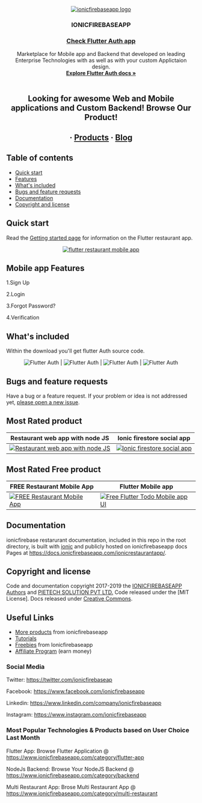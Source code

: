 
<p align="center">
  <a href="https://www.ionicfirebaseapp.com/">
    <img src="https://res.cloudinary.com/ionicfirebaseapp/image/upload/v1564048005/ifa-icon_srjsu3.png" alt="ionicfirebaseapp logo">
  </a>
</p>
<h3 align="center">IONICFIREBASEAPP</h3>

 <a href="https://www.ionicfirebaseapp.com/products/flutter-restaurant-app"> <h3 align="center">Check Flutter Auth app  </h3> </a>

<p align="center">
  Marketplace for Mobile app and Backend that developed on leading Enterprise Technologies with as well as with your custom Applictaion design.
  <br>
  <a href="https://docs.ionicfirebaseapp.com/flutterapp"><strong>Explore Flutter Auth docs »</strong></a>
  <br>
  <br>
  </p>
  <h2 align="center"> Looking for awesome Web and Mobile applications and Custom  Backend! Browse Our Product!</h2> 
  <h2 align="center">
  ·
  <a href="https://www.ionicfirebaseapp.com/products">Products</a>
  ·
  <a href="https://www.ionicfirebaseapp.com/blogs">Blog</a>
  </h2>

## Table of contents

- [Quick start](#quick-start)
- [Features](#mobile-app-features)
- [What's included](#whats-included)
- [Bugs and feature requests](#bugs-and-feature-requests)
- [Documentation](#documentation)
- [Copyright and license](#copyright-and-license)

## Quick start

Read the [Getting started page](https://docs.ionicfirebaseapp.com/flutterapp/) for information on the Flutter restaurant app.

<p align="center">
  <a href="https://www.ionicfirebaseapp.com/products/flutter-restaurant-app">
    <img src="https://res.cloudinary.com/dlx35qw0l/image/upload/v1568870331/login-signup-github-Banner_1_dek0pv.jpg" alt="flutter restaurant mobile app">
  </a>
</p>

## Mobile app Features

1.Sign Up

2.Login

3.Forgot Password?

4.Verification

## What's included

Within the download you'll get flutter Auth source code.

<p align="center">
    <img src="https://res.cloudinary.com/dlx35qw0l/image/upload/v1568873813/iPhone_XR-XS_Max_3_bqwzg7.png" alt="Flutter Auth"> | <img src="https://res.cloudinary.com/dlx35qw0l/image/upload/v1568873811/iPhone_XR-XS_Max_1_qqpvkc.png" alt="Flutter Auth"> | <img src="https://res.cloudinary.com/dlx35qw0l/image/upload/v1568873809/iPhone_XR-XS_Max_2_dzc2md.png" alt="Flutter Auth"> | <img src="https://res.cloudinary.com/dlx35qw0l/image/upload/v1568873809/iPhone_XR-XS_Max_4_zmf84u.png" alt="Flutter Auth">
</p>

## Bugs and feature requests

Have a bug or a feature request. If your problem or idea is not addressed yet, [please open a new issue](https://github.com/ionicfirebaseapp/ionic-3-restaurantapp/issues/new).

## Most Rated product 

| Restaurant web app with node JS  | Ionic firestore social app |
| ------------- | ------------- |
| <a href="https://www.ionicfirebaseapp.com/products/web-restaurant-nodeJs-app" rel="Restaurant web app with node JS">![Restaurant web app with node JS](https://res.cloudinary.com/dzu7tvexv/image/upload/f_auto,q_auto/v1566464628/x6o3kyqftwqeu59na3jy.jpg) </a> |  <a href="https://www.ionicfirebaseapp.com/products/ionic-firestore-social-mobile-app" rel="Ionic firestore social app"> ![Ionic firestore social app](https://res.cloudinary.com/dzu7tvexv/image/upload/f_auto,q_auto/v1566279207/zo1gnveeiyagzmmphzhq.jpg) </a>| 

## Most Rated Free product 

| FREE Restaurant Mobile App  | Flutter Mobile app |
| ------------- | ------------- |
| <a href="https://www.ionicfirebaseapp.com/products/ionic-3-restaurant-mobile-app" rel="FREE Restaurant Mobile App">![FREE Restaurant Mobile App](https://res.cloudinary.com/dzu7tvexv/image/upload/w_590,h_300,f_auto,q_auto/v1566369745/tepubukeji3u5qpr7o3p.jpg) </a> |  <a href="https://www.ionicfirebaseapp.com/products/flutter-mobile-app" rel="Free Flutter Todo Mobile app UI"> ![Free Flutter Todo Mobile app UI](https://res.cloudinary.com/dzu7tvexv/image/upload/w_590,h_300,f_auto,q_auto/v1540272427/y3sogf3if3ostylxr95y.jpg) </a>| 

## Documentation

ionicfirebase restarurant documentation, included in this repo in the root directory, is built with [ionic](https://ionicframework.com/) and publicly hosted on ionicfirebaseapp docs Pages at <https://docs.ionicfirebaseapp.com/ionicrestaurantapp/>.


## Copyright and license

Code and documentation copyright 2017-2019 the [IONICFIREBASEAPP Authors](https://ionicfirebaseapp.com) and [PIETECH SOLUTION PVT LTD.](https://pietechsolution.com) Code released under the [MIT License]. Docs released under [Creative Commons](https://creativecommons.org/licenses/by/3.0/).

## Useful Links

- [More products](https://www.ionicfirebaseapp.com/products) from ionicfirebaseapp
- [Tutorials](https://www.youtube.com/channel/UCAes_uRy_H3pJ7z4OO78oIg)
- [Freebies]() from Ionicfirebaseapp
- [Affiliate Program](https://www.ionicfirebaseapp.com/affiliate) (earn money)

### Social Media

Twitter: <https://twitter.com/ionicfirebaseap>

Facebook: <https://www.facebook.com/ionicfirebaseapp>

Linkedin: <https://www.linkedin.com/company/ionicfirebaseapp>

Instagram: <https://www.instagram.com/ionicfirebaseapp>

### Most Popular Technologies & Products based on User Choice Last Month

Flutter App: Browse Flutter Application @ https://www.ionicfirebaseapp.com/category/flutter-app

NodeJs Backend: Browse Your NodeJS Backend @ https://www.ionicfirebaseapp.com/category/backend

Multi Restaurant App: Brose Multi Restaurant App @ https://www.ionicfirebaseapp.com/category/multi-restaurant
